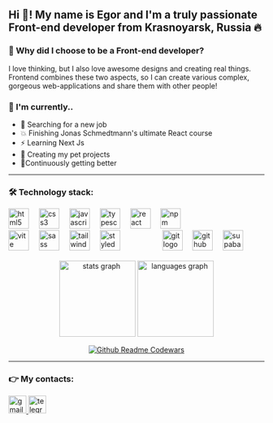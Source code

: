 <h2 align="left">Hi 👋! My name is Egor and I'm a truly passionate Front-end developer from Krasnoyarsk, Russia 🔥</h2>




  <h3>🧐 Why did I choose to be a Front-end developer?</h3>
  <p>
    I love thinking, but I also love awesome designs and creating real things. Frontend combines these two aspects, so I can create various complex, gorgeous web-applications and share them with other people!
  </p>



<h3>🔎 I'm currently..</h3>
<ul>
  <li>🎯 Searching for a new job</li>
  <li>💥 Finishing Jonas Schmedtmann's ultimate React course </li>
  <li>⚡ Learning Next Js</li>
  <li>🐶 Creating my pet projects</li>
  <li>🚀Continuously getting better</li>
</ul

###

<hr />

###

<h3 align="left">🛠 Technology stack:</h3>
<div align="left">
  <img src="https://cdn.jsdelivr.net/gh/devicons/devicon/icons/html5/html5-original.svg" height="40" alt="html5 logo"  />
  <img width="12" />
  <img src="https://skillicons.dev/icons?i=css" height="40" alt="css3 logo"  />
  <img width="12" />
  <img src="https://cdn.jsdelivr.net/gh/devicons/devicon/icons/javascript/javascript-original.svg" height="40" alt="javascript logo"  />
  <img width="12" />
  <img src="https://cdn.jsdelivr.net/gh/devicons/devicon/icons/typescript/typescript-original.svg" height="40" alt="typescript logo"  />
  <img width="12" />
  <img src="https://skillicons.dev/icons?i=react" height="40" alt="react logo"  />
  <img width="12" />
  <img src="https://cdn.jsdelivr.net/gh/devicons/devicon/icons/npm/npm-original-wordmark.svg" height="40" alt="npm logo"  />
</div>



<div align="left">
  <img src="https://skillicons.dev/icons?i=vite" height="40" alt="vite logo"  />
  <img width="12" />
  <img src="https://skillicons.dev/icons?i=sass" height="40" alt="sass logo"  />
  <img width="12" />
  <img src="https://skillicons.dev/icons?i=tailwind" height="40" alt="tailwindcss logo"  />
  <img width="12" />
  <img src="https://skillicons.dev/icons?i=styledcomponents" height="40" alt="styledcomponents logo"  />

  <img width="75" />
  
  <img src="https://cdn.simpleicons.org/git/F05032" height="40" alt="git logo"  />
  <img width="12" />
  <img src="https://skillicons.dev/icons?i=github" height="40" alt="github logo"  />
  <img width="12" />
  <img src="https://skillicons.dev/icons?i=supabase" height="40" alt="supabase logo"  />
  <img width="12" />
</div>



<br />

<div align="center">
  <img src="https://github-readme-stats.vercel.app/api?username=Egormity&hide_title=false&hide_rank=false&show_icons=true&include_all_commits=true&count_private=true&disable_animations=false&theme=dracula&locale=en&hide_border=false" height="150" alt="stats graph"  />
  <img src="https://github-readme-stats.vercel.app/api/top-langs?username=Egormity&locale=en&hide_title=false&layout=compact&card_width=320&langs_count=5&theme=dracula&hide_border=false" height="150" alt="languages graph"  />
</div>

<div align="center">
  
  [![Github Readme Codewars](https://codewars-stats-ignacio-cuadra.vercel.app/?username=Egormity&theme=dark)](https://github.com/ignacio-cuadra/github-readme-codewars)
  
</div>
<hr />



<h3 align="left">👉 My contacts:</h3>
<div align="left">
  <a href="mailto:kotlaregor9@gmail.com" target="_blank">
    <img src="https://img.shields.io/static/v1?message=My%20email&logo=gmail&label=&color=D14836&logoColor=white&labelColor=&style=for-the-badge" height="35" alt="gmail logo"  />
  </a>
  <a href="https://t.me/Egormity" target="_blank">
    <img src="https://img.shields.io/static/v1?message=Contact%20me&logo=telegram&label=Telegram&color=2CA5E0&logoColor=white&labelColor=Contact%20me%20here&style=for-the-badge" height="35" alt="telegram logo"  />
  </a>
</div>
